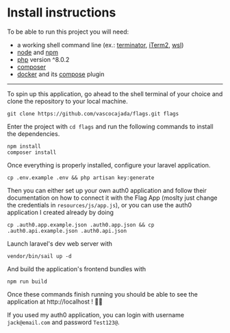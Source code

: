 # Install instructions

To be able to run this project you will need:
- a working shell command line (ex.: [terminator](https://gnome-terminator.org/), [iTerm2](https://iterm2.com/), [wsl](https://learn.microsoft.com/en-us/windows/wsl/install))
- [node](https://docs.npmjs.com/downloading-and-installing-node-js-and-npm) and [npm](https://docs.npmjs.com/downloading-and-installing-node-js-and-npm)
- [php](https://www.php.net/manual/en/install.php) version ^8.0.2
- [composer](https://getcomposer.org/)
- [docker](https://docs.docker.com/compose/install/) and its [compose](https://docs.docker.com/compose/install/) plugin


----

To spin up this application, go ahead to the shell terminal of your choice and clone the repository to your local machine.

    git clone https://github.com/vascocajada/flags.git flags

Enter the project with `cd flags` and run the following commands to install the dependencies.

    npm install
    composer install

Once everything is properly installed, configure your laravel application.

    cp .env.example .env && php artisan key:generate

Then you can either set up your own auth0 application and follow their documentation on how to connect it with the Flag App (moslty just change the credentials in `resources/js/app.js`), or you can use the auth0 application I created already by doing

    cp .auth0.app.example.json .auth0.app.json && cp .auth0.api.example.json .auth0.api.json

Launch laravel's dev web server with

    vendor/bin/sail up -d

And build the application's frontend bundles with

    npm run build

Once these commands finish running you should be able to see the application at http://localhost ! 👏👏

If you used my auth0 application, you can login with username `jack@email.com` and password `Test123@`.
